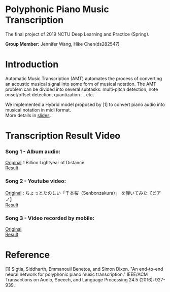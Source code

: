 # Polyphonic Piano Music Transcription
The final project of 2019 NCTU Deep Learning and Practice (Spring).

**Group Member:** Jennifer Wang, Hike Chen(ds282547)

# Introduction
Automatic Music Transcription (AMT) automates the process of converting an acoustic musical signal into some form of musical notation.
The AMT problem can be divided into several subtasks: multi-pitch detection, note onset/offset detection, quantization … etc.

We implemented a Hybrid model proposed by [1] to convert piano audio into musical notation in midi format. \
More details in [slides](https://github.com/ds282547/DLFinal/blob/main/slide/slide.pdf).

# Transcription Result Video

### Song 1 - Album audio:
[Original](https://www.youtube.com/watch?v=xMvdcnKzSa4) 1 Billion Lightyear of Distance \
[Result](https://www.youtube.com/watch?v=XNAYiqEy_iM)
### Song 2 - Youtube video:
[Original](https://www.youtube.com/watch?v=FnzoMzA9Dpg) : ちょっとたのしい「千本桜（Senbonzakura）」 を弾いてみた【ピアノ】\
[Result](https://www.youtube.com/watch?v=FnzoMzA9Dpg)
### Song 3 - Video recorded by mobile:
[Original](https://www.youtube.com/watch?v=C3I3JfmwBJk) \
[Result](https://www.youtube.com/watch?v=H8a9tebsHLo)

# Reference
[1] Sigtia, Siddharth, Emmanouil Benetos, and Simon Dixon. "An end-to-end neural network for polyphonic piano music transcription." IEEE/ACM Transactions on Audio, Speech, and Language Processing 24.5 (2016): 927-939.
